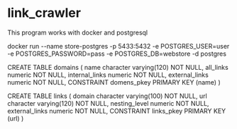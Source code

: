 # link_crawler

This program works with docker and postgresql

docker run --name store-postgres -p 5433:5432 -e POSTGRES_USER=user -e POSTGRES_PASSWORD=pass -e POSTGRES_DB=webstore -d postgres


CREATE TABLE domains
(
    name character varying(120)  NOT NULL,
    all_links numeric NOT NULL,
    internal_links numeric NOT NULL,
    external_links numeric NOT NULL,
    CONSTRAINT domens_pkey PRIMARY KEY (name)
)


CREATE TABLE links
 (
    domain character varying(100) NOT NULL,
    url character varying(120) NOT NULL,
    nesting_level numeric NOT NULL,
    external_links numeric NOT NULL,
    CONSTRAINT links_pkey PRIMARY KEY (url)
 )



